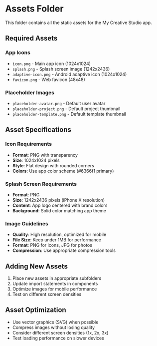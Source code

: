 # Assets Folder

This folder contains all the static assets for the My Creative Studio app.

## Required Assets

### App Icons
- `icon.png` - Main app icon (1024x1024)
- `splash.png` - Splash screen image (1242x2436)
- `adaptive-icon.png` - Android adaptive icon (1024x1024)
- `favicon.png` - Web favicon (48x48)

### Placeholder Images
- `placeholder-avatar.png` - Default user avatar
- `placeholder-project.png` - Default project thumbnail
- `placeholder-template.png` - Default template thumbnail

## Asset Specifications

### Icon Requirements
- **Format**: PNG with transparency
- **Size**: 1024x1024 pixels
- **Style**: Flat design with rounded corners
- **Colors**: Use app color scheme (#6366f1 primary)

### Splash Screen Requirements
- **Format**: PNG
- **Size**: 1242x2436 pixels (iPhone X resolution)
- **Content**: App logo centered with brand colors
- **Background**: Solid color matching app theme

### Image Guidelines
- **Quality**: High resolution, optimized for mobile
- **File Size**: Keep under 1MB for performance
- **Format**: PNG for icons, JPG for photos
- **Compression**: Use appropriate compression tools

## Adding New Assets

1. Place new assets in appropriate subfolders
2. Update import statements in components
3. Optimize images for mobile performance
4. Test on different screen densities

## Asset Optimization

- Use vector graphics (SVG) when possible
- Compress images without losing quality
- Consider different screen densities (1x, 2x, 3x)
- Test loading performance on slower devices
